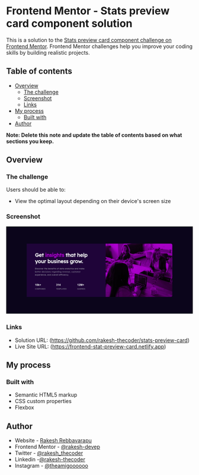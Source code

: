 # Frontend Mentor - Stats preview card component solution

This is a solution to the [Stats preview card component challenge on Frontend Mentor](https://www.frontendmentor.io/challenges/stats-preview-card-component-8JqbgoU62). Frontend Mentor challenges help you improve your coding skills by building realistic projects. 

## Table of contents

- [Overview](#overview)
  - [The challenge](#the-challenge)
  - [Screenshot](#screenshot)
  - [Links](#links)
- [My process](#my-process)
  - [Built with](#built-with)
- [Author](#author)

**Note: Delete this note and update the table of contents based on what sections you keep.**

## Overview

### The challenge

Users should be able to:

- View the optimal layout depending on their device's screen size

### Screenshot

![](./screenshot.png)


### Links

- Solution URL: (https://github.com/rakesh-thecoder/stats-preview-card)
- Live Site URL: (https://frontend-stat-preview-card.netlify.app)

## My process

### Built with

- Semantic HTML5 markup
- CSS custom properties
- Flexbox

## Author

- Website - [Rakesh Rebbavarapu](https://www.your-site.com)
- Frontend Mentor - [@rakesh-devep](https://www.frontendmentor.io/profile/rakesh-devep)
- Twitter - [@rakesh_thecoder](https://www.twitter.com/rakesh_thecoder)
- Linkedin -[@rakesh-thecoder](https://www.linkedin.com/in/rakesh-thecoder)
- Instagram - [@theamigoooooo](https://www.instagram.com/theamigoooooo)



